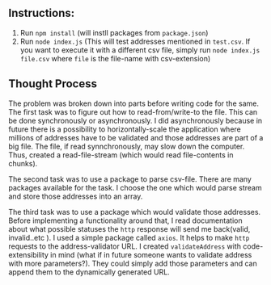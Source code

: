 ## Instructions:

1.  Run `npm install` (will instll packages from `package.json`)
2.  Run `node index.js` (This will test addresses mentioned in `test.csv`. If you want to execute it with a different csv file, simply run `node index.js file.csv` where `file` is the file-name with csv-extension)

## Thought Process

The problem was broken down into parts before writing code for the same.
The first task was to figure out how to read-from/write-to the file. This can be done synchronously or asynchronously. I did asynchronously because in future there is a possibility to horizontally-scale the application where millions of addresses have to be validated and those addresses are part of a big file. The file, if read synnchronously, may slow down the computer. Thus, created a read-file-stream (which would read file-contents in chunks).

The second task was to use a package to parse csv-file. There are many packages available for the task. I choose the one which would parse stream and store those addresses into an array.

The third task was to use a package which would validate those addresses. Before implementing a functionality around that, I read documentation about what possible statuses the `http` response will send me back(valid, invalid..etc ). I used a simple package called `axios`. It helps to make `http` requests to the address-validator URL. I created `validateAddress` with code-extensibility in mind (what if in future someone wants to validate address with more parameters?). They could simply add those parameters and can append them to the dynamically generated URL.

